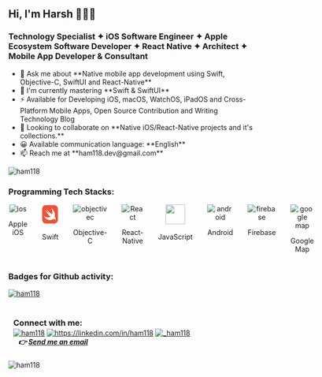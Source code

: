 <!DOCTYPE html>
<html>
	<body style="margin: 40px; padding: 6px;">
		<h2>Hi, I'm Harsh 🙋🏻‍♂️</h2>
		<h3>Technology Specialist ✦ iOS Software Engineer ✦ Apple Ecosystem Software Developer ✦ React Native ✦ Architect ✦ Mobile App Developer & Consultant</h3>
		<ul>
			<li>💬 Ask me about **Native mobile app development using Swift, Objective-C, SwiftUI and React-Native**</li>
			<li>🌱 I'm currently mastering **Swift & SwiftUI**</li>
			<li>⚡️ Available for Developing iOS, macOS, WatchOS, iPadOS and Cross-Platform Mobile Apps, Open Source Contribution and Writing Technology Blog</li>
			<li>👯 Looking to collaborate on **Native iOS/React-Native projects and it's collections.**</li>
			<li>😀 Available communication language: **English**</li>
			<li>📫 Reach me at **ham118.dev@gmail.com** </li>
		</ul>
		<div style="display: flex; flex-direction: row; gap: 20px; text-align: center; width: 100%; display: block;">
			<p><img align="left" src="https://github-readme-stats.vercel.app/api/top-langs?username=ham118&show_icons=true&locale=en&layout=compact" alt="ham118" /></p>
		</div>
        </br>
                <div style="width: 100%; "display: block;">
		<h3 align="left">Programming Tech Stacks:</h3>
		<div style="display: flex; flex-direction: row; gap: 30px; text-align: center;">
			<div>
				<img src="https://www.vectorlogo.zone/logos/apple/apple-icon.svg" alt="ios" width="40" height="40">
				<p class="text-center">Apple iOS</p>
			</div>
			<div>
				<img src="https://raw.githubusercontent.com/devicons/devicon/master/icons/swift/swift-original.svg" alt="swift" width="40" height="40">
				<p class="text-center">Swift</p>
			</div>
			<div>
				<img src="https://www.vectorlogo.zone/logos/apple_objectivec/apple_objectivec-icon.svg" alt="objectivec" width="60" height="40">
				<p class="text-center">Objective-C</p>
			</div>
			<div>
				<img src="https://www.vectorlogo.zone/logos/reactjs/reactjs-icon.svg" alt="React" width="40" height="40">
				<p class="text-center">React-Native</p>
			</div>
			<div>
				<img src="https://www.vectorlogo.zone/logos/javascript/javascript-icon.svg" alt="" width="40" height="40">
				<p class="text-center">JavaScript</p>
			</div>
			<div>
				<img src="https://www.vectorlogo.zone/logos/android/android-icon.svg" alt="android" width="40" height="40">
				<p class="text-center">Android</p>
			</div>
			<div>
				<img src="https://www.vectorlogo.zone/logos/firebase/firebase-icon.svg" alt="firebase" width="40" height="40">
				<p class="text-center">Firebase</p>
			</div>
			<div>
				<img src="https://www.vectorlogo.zone/logos/google_maps/google_maps-icon.svg" alt="google map" width="40" height="40">
				<p class="text-center">Google Map</p>
			</div>
		</div>
                </div>
		<div>
			<h3 align="left">Badges for Github activity:</h3>
			<p align="left"> 
				<a href="https://github-profile-trophy.vercel.app/?username=ryo-ma&no-bg=true">
				<img src="https://github-profile-trophy.vercel.app/?username=ham118" alt="ham118" />
				</a> 
			</p>
			<br>
		</div>
		<div style="padding: 10px;">
			<h3 style="margin: 0; padding: 0;">Connect with me:</h3>
			<a href="https://www.dev.to/ham118" target="blank" style="margin: 0; padding: 0;"><img align="center" src="https://www.vectorlogo.zone/logos/devto/devto-ar21.svg" alt="ham118" height="60" width="60" /></a>
			<a href="https://www.linkedin.com/in/ham118" target="blank" style="margin: 0; padding: 0;"><img align="center" src="https://www.vectorlogo.zone/logos/linkedin/linkedin-tile.svg" alt="https://linkedin.com/in/ham118" height="30" width="50" /></a>
			<a href="https://www.twitter.com/_ham118" target="blank" style="margin: 0; padding: 0;"><img align="center" src="https://raw.githubusercontent.com/rahuldkjain/github-profile-readme-generator/master/src/images/icons/Social/twitter.svg" alt="_ham118" height="30" width="50" /></a>
			<h5 style="margin: 0; padding-left: 10px;">👉
				<a href="mailto:ham118.dev@gmail.com">Send me an email</a>
			</h5>
		</div>
		<div style="padding: 0px;">
			<p align="left"> <img src="https://komarev.com/ghpvc/?username=qingshen0802&label=Profile%20views&color=0e75b6&style=flat" alt="ham118" /> </p>
		</div>
	</body>
</html>
